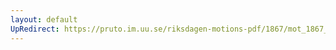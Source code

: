 ```yaml
---
layout: default
UpRedirect: https://pruto.im.uu.se/riksdagen-motions-pdf/1867/mot_1867__ak__259/mot_1867__ak__259-001.pdf
---
```

